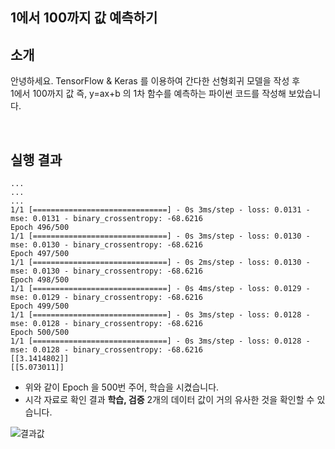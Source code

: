 ## **1에서 100까지 값 예측하기**

## **소개**
안녕하세요. TensorFlow & Keras 를 이용하여 간다한 선형회귀 모델을 작성 후 <br/>
1에서 100까지 값 즉, y=ax+b 의 1차 함수를 예측하는 파이썬 코드를 작성해 보았습니다. <br/>

<br/>

## **실행 결과**
```
...
...
...
1/1 [==============================] - 0s 3ms/step - loss: 0.0131 - mse: 0.0131 - binary_crossentropy: -68.6216
Epoch 496/500
1/1 [==============================] - 0s 3ms/step - loss: 0.0130 - mse: 0.0130 - binary_crossentropy: -68.6216
Epoch 497/500
1/1 [==============================] - 0s 2ms/step - loss: 0.0130 - mse: 0.0130 - binary_crossentropy: -68.6216
Epoch 498/500
1/1 [==============================] - 0s 4ms/step - loss: 0.0129 - mse: 0.0129 - binary_crossentropy: -68.6216
Epoch 499/500
1/1 [==============================] - 0s 3ms/step - loss: 0.0128 - mse: 0.0128 - binary_crossentropy: -68.6216
Epoch 500/500
1/1 [==============================] - 0s 3ms/step - loss: 0.0128 - mse: 0.0128 - binary_crossentropy: -68.6216
[[3.1414802]]
[[5.073011]]
```
* 위와 같이 Epoch 을 500번 주어, 학습을 시켰습니다.
* 시각 자료로 확인 결과 **학습, 검증** 2개의 데이터 값이 거의 유사한 것을 확인할 수 있습니다.

![결과값](https://user-images.githubusercontent.com/22911504/159668477-37de1db2-7f84-4d18-ac52-3648ed989aa9.png)
